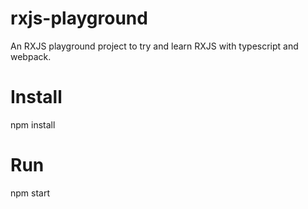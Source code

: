 # rxjs-playground
An RXJS playground project to try and learn RXJS with typescript and webpack.

# Install
npm install

# Run
npm start
